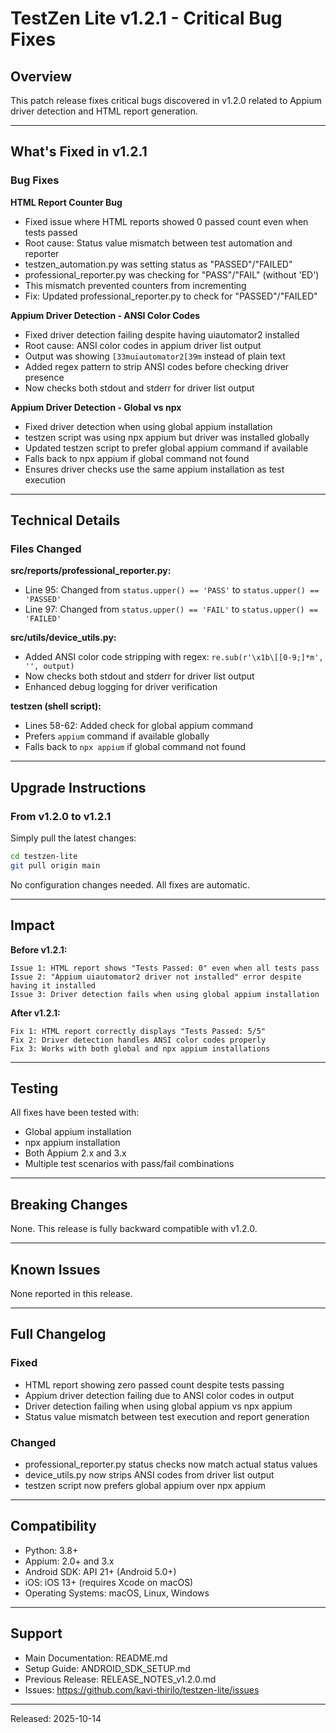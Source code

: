 # TestZen Lite v1.2.1 - Critical Bug Fixes

## Overview

This patch release fixes critical bugs discovered in v1.2.0 related to Appium driver detection and HTML report generation.

---

## What's Fixed in v1.2.1

### Bug Fixes

**HTML Report Counter Bug**
- Fixed issue where HTML reports showed 0 passed count even when tests passed
- Root cause: Status value mismatch between test automation and reporter
- testzen_automation.py was setting status as "PASSED"/"FAILED"
- professional_reporter.py was checking for "PASS"/"FAIL" (without 'ED')
- This mismatch prevented counters from incrementing
- Fix: Updated professional_reporter.py to check for "PASSED"/"FAILED"

**Appium Driver Detection - ANSI Color Codes**
- Fixed driver detection failing despite having uiautomator2 installed
- Root cause: ANSI color codes in appium driver list output
- Output was showing `[33muiautomator2[39m` instead of plain text
- Added regex pattern to strip ANSI codes before checking driver presence
- Now checks both stdout and stderr for driver list output

**Appium Driver Detection - Global vs npx**
- Fixed driver detection when using global appium installation
- testzen script was using npx appium but driver was installed globally
- Updated testzen script to prefer global appium command if available
- Falls back to npx appium if global command not found
- Ensures driver checks use the same appium installation as test execution

---

## Technical Details

### Files Changed

**src/reports/professional_reporter.py:**
- Line 95: Changed from `status.upper() == 'PASS'` to `status.upper() == 'PASSED'`
- Line 97: Changed from `status.upper() == 'FAIL'` to `status.upper() == 'FAILED'`

**src/utils/device_utils.py:**
- Added ANSI color code stripping with regex: `re.sub(r'\x1b\[[0-9;]*m', '', output)`
- Now checks both stdout and stderr for driver list output
- Enhanced debug logging for driver verification

**testzen (shell script):**
- Lines 58-62: Added check for global appium command
- Prefers `appium` command if available globally
- Falls back to `npx appium` if global command not found

---

## Upgrade Instructions

### From v1.2.0 to v1.2.1

Simply pull the latest changes:

```bash
cd testzen-lite
git pull origin main
```

No configuration changes needed. All fixes are automatic.

---

## Impact

**Before v1.2.1:**
```
Issue 1: HTML report shows "Tests Passed: 0" even when all tests pass
Issue 2: "Appium uiautomator2 driver not installed" error despite having it installed
Issue 3: Driver detection fails when using global appium installation
```

**After v1.2.1:**
```
Fix 1: HTML report correctly displays "Tests Passed: 5/5"
Fix 2: Driver detection handles ANSI color codes properly
Fix 3: Works with both global and npx appium installations
```

---

## Testing

All fixes have been tested with:
- Global appium installation
- npx appium installation
- Both Appium 2.x and 3.x
- Multiple test scenarios with pass/fail combinations

---

## Breaking Changes

None. This release is fully backward compatible with v1.2.0.

---

## Known Issues

None reported in this release.

---

## Full Changelog

### Fixed
- HTML report showing zero passed count despite tests passing
- Appium driver detection failing due to ANSI color codes in output
- Driver detection failing when using global appium vs npx appium
- Status value mismatch between test execution and report generation

### Changed
- professional_reporter.py status checks now match actual status values
- device_utils.py now strips ANSI codes from driver list output
- testzen script now prefers global appium over npx appium

---

## Compatibility

- Python: 3.8+
- Appium: 2.0+ and 3.x
- Android SDK: API 21+ (Android 5.0+)
- iOS: iOS 13+ (requires Xcode on macOS)
- Operating Systems: macOS, Linux, Windows

---

## Support

- Main Documentation: README.md
- Setup Guide: ANDROID_SDK_SETUP.md
- Previous Release: RELEASE_NOTES_v1.2.0.md
- Issues: https://github.com/kavi-thirilo/testzen-lite/issues

---

Released: 2025-10-14
